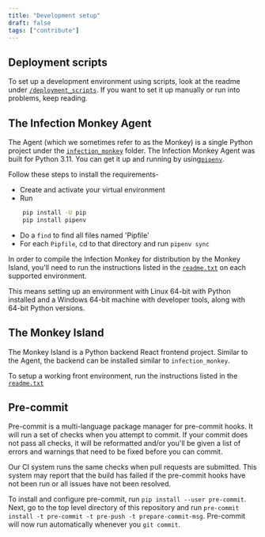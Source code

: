 ```yaml
---
title: "Development setup"
draft: false
tags: ["contribute"]
---
```


## Deployment scripts

To set up a development environment using scripts, look at the readme under [`/deployment_scripts`](https://github.com/guardicore/monkey/blob/master/deployment_scripts). If you want to set it up manually or run into problems, keep reading.

## The Infection Monkey Agent

The Agent (which we sometimes refer to as the Monkey) is a single Python project under the [`infection_monkey`](https://github.com/guardicore/monkey/blob/master/monkey/infection_monkey) folder. The Infection Monkey Agent was built for Python 3.11. You can get it up and running by using[`pipenv`](https://pypi.org/project/pipenv/).

Follow these steps to install the requirements-

- Create and activate your virtual environment
- Run
```bash
    pip install -U pip
    pip install pipenv
```
- Do a `find` to find all files named 'Pipfile'
- For each `Pipfile`, cd to that directory and run `pipenv sync`

In order to compile the Infection Monkey for distribution by the Monkey Island, you'll need to run the instructions listed in the [`readme.txt`](https://github.com/guardicore/monkey/tree/master/monkey/infection_monkey) on each supported environment.

This means setting up an environment with Linux 64-bit with Python installed and a Windows 64-bit machine with developer tools, along with 64-bit Python versions.

## The Monkey Island

The Monkey Island is a Python backend React frontend project. Similar to the Agent, the backend can be installed similar to `infection_monkey`.

To setup a working front environment, run the instructions listed in the [`readme.txt`](https://github.com/guardicore/monkey/blob/master/monkey/monkey_island/readme.md)

## Pre-commit

Pre-commit is a multi-language package manager for pre-commit hooks. It will run a set of checks when you attempt to commit. If your commit does not pass all checks, it will be reformatted and/or you'll be given a list of errors and warnings that need to be fixed before you can commit.

Our CI system runs the same checks when pull requests are submitted. This system may report that the build has failed if the pre-commit hooks have not been run or all issues have not been resolved.

To install and configure pre-commit, run `pip install --user pre-commit`. Next, go to the top level directory of this repository and run `pre-commit install -t pre-commit -t pre-push -t prepare-commit-msg`. Pre-commit will now run automatically whenever you `git commit`.
